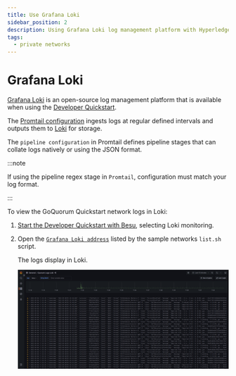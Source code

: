 ```yaml
---
title: Use Grafana Loki
sidebar_position: 2
description: Using Grafana Loki log management platform with Hyperledger Besu
tags:
  - private networks
---
```


# Grafana Loki

[Grafana Loki] is an open-source log management platform that is available when using the [Developer Quickstart](../../tutorials/quickstart.md).

The [Promtail configuration] ingests logs at regular defined intervals and outputs them to [Loki] for storage.

The `pipeline configuration` in Promtail defines pipeline stages that can collate logs natively or using the JSON format.

:::note

If using the pipeline regex stage in `Promtail`, configuration must match your log format.

:::

To view the GoQuorum Quickstart network logs in Loki:

1. [Start the Developer Quickstart with Besu](../../tutorials/quickstart.md), selecting Loki monitoring.
2. Open the [`Grafana Loki address`](http://localhost:3000/d/Ak6eXLsPxFemKYKEXfcH/quorum-logs-loki?orgId=1&var-app=besu&var-search=&from=now-15m&to=now) listed by the sample networks `list.sh` script.

   The logs display in Loki.

   ![Loki logs](../../../assets/images/grafana_loki.png)

<!-- Links -->

[Promtail configuration]: https://github.com/ConsenSys/quorum-dev-quickstart/blob/master/files/common/promtail/promtail.yml
[pipeline configuration]: https://github.com/ConsenSys/quorum-dev-quickstart/blob/master/files/common/promtail/promtail.yml
[Loki]: https://github.com/ConsenSys/quorum-dev-quickstart/blob/master/files/common/loki/loki.yml
[Grafana Loki]: https://grafana.com/oss/loki/
